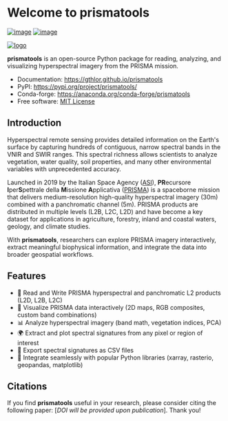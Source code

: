 # Welcome to prismatools


[![image](https://img.shields.io/pypi/v/prismatools.svg)](https://pypi.python.org/pypi/prismatools)
[![image](https://img.shields.io/conda/vn/conda-forge/prismatools.svg)](https://anaconda.org/conda-forge/prismatools)

[![logo](https://raw.githubusercontent.com/gthlor/prismatools/main/docs/assets/logo150_nobg.png)](https://github.com/gthlor/prismatools/blob/main/docs/assets/logo150_nobg.png)


**prismatools** is an open-source Python package for reading, analyzing, and visualizing hyperspectral imagery from the PRISMA mission.

-   Documentation: <https://gthlor.github.io/prismatools>
-   PyPI: <https://pypi.org/project/prismatools/>
-   Conda-forge: https://anaconda.org/conda-forge/prismatools
-   Free software: [MIT License](https://opensource.org/licenses/MIT)

## Introduction

Hyperspectral remote sensing provides detailed information on the Earth's surface by capturing hundreds of contiguous, narrow spectral bands in the VNIR and SWIR ranges. This spectral richness allows scientists to analyze vegetation, water quality, soil properties, and many other environmental variables with unprecedented accuracy.

Launched in 2019 by the Italian Space Agency ([ASI](https://www.asi.it/)), **PR**ecursore **I**per**S**pettrale della **M**issione **A**pplicativa ([PRISMA](http://www.prisma-i.it/index.php/en))  is a spaceborne mission that delivers medium-resolution high-quality hyperspectral imagery (30m) combined with a panchromatic channel (5m). PRISMA products are distributed in multiple levels (L2B, L2C, L2D) and have become a key dataset for applications in agriculture, forestry, inland and coastal waters, geology, and climate studies.

With **prismatools**, researchers can explore PRISMA imagery interactively, extract meaningful biophysical information, and integrate the data into broader geospatial workflows.

## Features

- 📂 Read and Write PRISMA hyperspectral and panchromatic L2 products (L2D, L2B, L2C)
- 🎨 Visualize PRISMA data interactively (2D maps, RGB composites, custom band combinations)
- 📊 Analyze hyperspectral imagery (band math, vegetation indices, PCA)
- 🌍 Extract and plot spectral signatures from any pixel or region of interest
- 💾 Export spectral signatures as CSV files
- 🧩 Integrate seamlessly with popular Python libraries (xarray, rasterio, geopandas, matplotlib)

## Citations

If you find **prismatools** useful in your research, please consider citing the following paper: [*DOI will be provided upon publication*]. Thank you!
